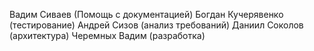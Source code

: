 Вадим Сиваев (Помощь с документацией)
 Богдан Кучерявенко (тестирование)
  Андрей Сизов (анализ требований)
   Даниил Соколов (архитектура)
    Черемных Вадим (разработка)
